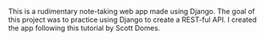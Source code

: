 This is a rudimentary note-taking web app made using Django. The goal of this project was to practice using Django to create a REST-ful API. I created the app following this tutorial by Scott Domes.
